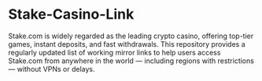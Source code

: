 # Stake-Casino-Link
Stake.com is widely regarded as the leading crypto casino, offering top-tier games, instant deposits, and fast withdrawals. This repository provides a regularly updated list of working mirror links to help users access Stake.com from anywhere in the world — including regions with restrictions — without VPNs or delays.
